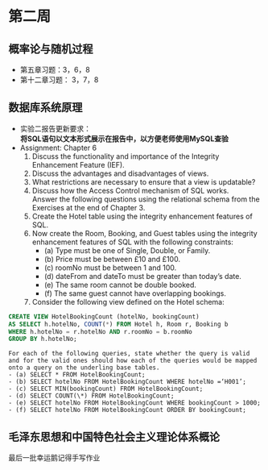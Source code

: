 # 第二周  

## 概率论与随机过程  
- 第五章习题：3，6，8    
- 第十二章习题： 3，7，8  

## 数据库系统原理  
- 实验二报告更新要求：  
  **将SQL语句以文本形式展示在报告中，以方便老师使用MySQL查验**  
- Assignment: Chapter 6  
	1. Discuss the functionality and importance of the Integrity Enhancement Feature (IEF).  
	2. Discuss the advantages and disadvantages of views.   
	3. What restrictions are necessary to ensure that a view is updatable?  
	4. Discuss how the Access Control mechanism of SQL works.  
	Answer the following questions using the relational schema from the Exercises at the end of Chapter 3.  
	5. Create the Hotel table using the integrity enhancement features of SQL.  
	6. Now create the Room, Booking, and Guest tables using the integrity enhancement features of SQL with the following constraints:  
		- (a) Type must be one of Single, Double, or Family.  
		- (b) Price must be between £10 and £100.  
		- (c) roomNo must be between 1 and 100.  
		- (d) dateFrom and dateTo must be greater than today’s date.  
		- (e) The same room cannot be double booked.  
		- (f) The same guest cannot have overlapping bookings.  
	7. Consider the following view defined on the Hotel schema:  
```SQL  
CREATE VIEW HotelBookingCount (hotelNo, bookingCount)  
AS SELECT h.hotelNo, COUNT(*) FROM Hotel h, Room r, Booking b  
WHERE h.hotelNo = r.hotelNo AND r.roomNo = b.roomNo  
GROUP BY h.hotelNo;  
```  
	
	For each of the following queries, state whether the query is valid and for the valid ones should how each of the queries would be mapped onto a query on the underling base tables.  
	- (a) SELECT * FROM HotelBookingCount;  
	- (b) SELECT hotelNo FROM HotelBookingCount WHERE hotelNo =‘H001’;  
	- (c) SELECT MIN(bookingCount) FROM HotelBookingCount;  
	- (d) SELECT COUNT(\*) FROM HotelBookingCount;  
	- (e) SELECT hotelNo FROM HotelBookingCount WHERE bookingCount > 1000;  
	- (f) SELECT hotelNo FROM HotelBookingCount ORDER BY bookingCount;  

## 毛泽东思想和中国特色社会主义理论体系概论  
最后一批幸运鹅记得手写作业  
